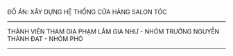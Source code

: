 ĐỒ ÁN: XÂY DỰNG HỆ THỐNG CỬA HÀNG SALON TÓC
___________________________________________
THÀNH VIÊN THAM GIA
  PHẠM LÂM GIA NHƯ - NHÓM TRƯỞNG
  NGUYỄN THÀNH ĐẠT - NHÓM PHÓ
____________________________________________
